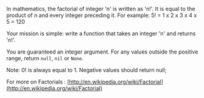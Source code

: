 In mathematics, the factorial of integer 'n' is written as 'n!'. It is equal to the product of n and every integer preceding it. For example: 5! = 1 x 2 x 3 x 4 x 5 = 120

Your mission is simple: write a function that takes an integer 'n' and returns 'n!'.

You are guaranteed an integer argument. For any values outside the positive range, return `null`, `nil` or `None`.

Note: 0! is always equal to 1. Negative values should return null;

For more on Factorials : [http://en.wikipedia.org/wiki/Factorial](http://en.wikipedia.org/wiki/Factorial)